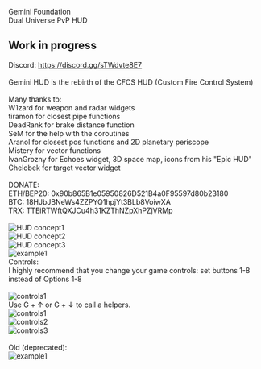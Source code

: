 Gemini Foundation<br/>
Dual Universe PvP HUD<br/>
## Work in progress
Discord: https://discord.gg/sTWdvte8E7<br/>
<br/>
Gemini HUD is the rebirth of the CFCS HUD (Custom Fire Control System)<br/>
<br/>
Many thanks to:<br/>
 W1zard for weapon and radar widgets<br/>
 tiramon for closest pipe functions<br/>
 DeadRank for brake distance function<br/>
 SeM for the help with the coroutines<br/>
 Aranol for closest pos functions and 2D planetary periscope<br/>
 Mistery for vector functions<br/>
 IvanGrozny for Echoes widget, 3D space map, icons from his "Epic HUD"<br/>
 Chelobek for target vector widget<br/>
 <br/>
DONATE:<br/>
ETH/BEP20: 0x90b865B1e05950826D521B4a0F95597d80b23180<br/>
BTC: 18HJbJBNeWs4ZZPYQ1hpjYt3BLb8VoiwXA<br/>
TRX: TTEiRTWftQXJCu4h31KZThNZpXhPZjVRMp<br/>
<br/>
![HUD concept1](https://github.com/Crusader93/Gemini-HUD/blob/master/images/56.png)<br/>
![HUD concept2](https://github.com/Crusader93/Gemini-HUD/blob/master/images/11.png)<br/>
![HUD concept3](https://github.com/Crusader93/Gemini-HUD/blob/master/images/22.png)<br/>
![example1](https://github.com/Crusader93/Gemini-HUD/blob/master/images/3.png)<br/>
Controls:<br/>
I highly recommend that you change your game controls: set buttons 1-8 instead of Options 1-8<br/>
<br/>
![controls1](https://github.com/Crusader93/Gemini-HUD/blob/master/images/controls.png)<br/>
Use G + ↑ or G + ↓ to call a helpers.
<br/>
![controls1](https://github.com/Crusader93/Gemini-HUD/blob/master/images/controls.png)<br/>
![controls2](https://github.com/Crusader93/Gemini-HUD/blob/master/images/gunner.png)<br/>
![controls3](https://github.com/Crusader93/Gemini-HUD/blob/master/images/remote.png)<br/>
<br/>
Old (deprecated):<br/>
![example1](https://github.com/Crusader93/Gemini-HUD/blob/master/images/shield.png)<br/>
